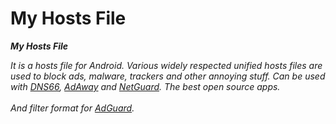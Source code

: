 # My Hosts File
<i><B>My Hosts File</B>
<p>It is a hosts file for Android.
Various widely respected unified hosts
files are used to block ads, malware,
trackers and other annoying stuff. Can be used with
<a href="https://github.com/julian-klode/dns66"> DNS66</a>,
<a href="https://adaway.org/"> AdAway</a> and
<a href="https://netguard.me/"> NetGuard</a>.
The best open source apps.<br><br>
And filter format for <a href="https://adguard.com/es/adguard-android/overview.html"> AdGuard</a>.
</i></p>
